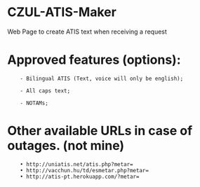 # CZUL-ATIS-Maker
Web Page to create ATIS text when receiving a request


# Approved features (options):

        - Bilingual ATIS (Text, voice will only be english);

        - All caps text;

        - NOTAMs;
        

# Other available URLs in case of outages. (not mine)
        • http://uniatis.net/atis.php?metar=
        • http://vacchun.hu/td/esmetar.php?metar=
        • http://atis-pt.herokuapp.com/?metar=
